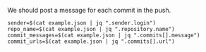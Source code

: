 We should post a message for each commit in the push.

```
sender=$(cat example.json | jq ".sender.login")
repo_name=$(cat example.json | jq ".repository.name")
commit_messages=$(cat example.json | jq ".commits[].message")
commit_urls=$(cat example.json | jq ".commits[].url")
```
